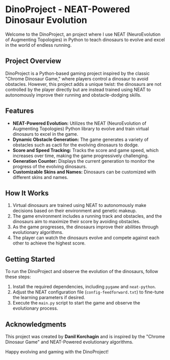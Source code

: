 # DinoProject - NEAT-Powered Dinosaur Evolution

Welcome to the DinoProject, an project where I use NEAT (NeuroEvolution of Augmenting Topologies) in Python to teach dinosaurs to evolve and excel in the world of endless running.

## Project Overview

DinoProject is a Python-based gaming project inspired by the classic "Chrome Dinosaur Game," where players control a dinosaur to avoid obstacles. However, this project adds a unique twist: the dinosaurs are not controlled by the player directly but are instead trained using NEAT to autonomously improve their running and obstacle-dodging skills.

## Features

- **NEAT-Powered Evolution:** Utilizes the NEAT (NeuroEvolution of Augmenting Topologies) Python library to evolve and train virtual dinosaurs to excel in the game.
- **Dynamic Obstacle Generation:** The game generates a variety of obstacles such as cacti for the evolving dinosaurs to dodge.
- **Score and Speed Tracking:** Tracks the score and game speed, which increases over time, making the game progressively challenging.
- **Generation Counter:** Displays the current generation to monitor the progress of the evolving dinosaurs.
- **Customizable Skins and Names:** Dinosaurs can be customized with different skins and names.

## How It Works

1. Virtual dinosaurs are trained using NEAT to autonomously make decisions based on their environment and genetic makeup.
2. The game environment includes a running track and obstacles, and the dinosaurs aim to maximize their score by avoiding obstacles.
3. As the game progresses, the dinosaurs improve their abilities through evolutionary algorithms.
4. The player can watch the dinosaurs evolve and compete against each other to achieve the highest score.

## Getting Started

To run the DinoProject and observe the evolution of the dinosaurs, follow these steps:

1. Install the required dependencies, including `pygame` and `neat-python`.
2. Adjust the NEAT configuration file (`config-feedforward.txt`) to fine-tune the learning parameters if desired.
3. Execute the `main.py` script to start the game and observe the evolutionary process.


## Acknowledgments

This project was created by **Danil Korchagin** and is inspired by the "Chrome Dinosaur Game" and NEAT-Powered evolutionary algorithms.

Happy evolving and gaming with the DinoProject!
